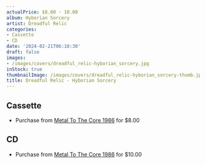 ```yaml
---
actualPrice: $8.00 - 10.00
album: Hyborian Sorcery
artist: Dreadful Relic
categories:
- Cassette
- CD
date: '2024-02-21T06:18:30'
draft: false
images:
- /images/covers/dreadful_relic-hyborian_sorcery.jpg
inStock: true
thumbnailImage: /images/covers/dreadful_relic-hyborian_sorcery-thumb.jpg
title: Dreadful Relic - Hyborian Sorcery
---
```


## Cassette
* Purchase from [Metal To The Core 1986](https://metaltothecore1986.com/shop/dreadful-relic-hyborian-sorcery-cassette/) for $8.00
## CD
* Purchase from [Metal To The Core 1986](https://metaltothecore1986.com/shop/dreadful-relic-hyborian-sorcery-cd/) for $10.00
